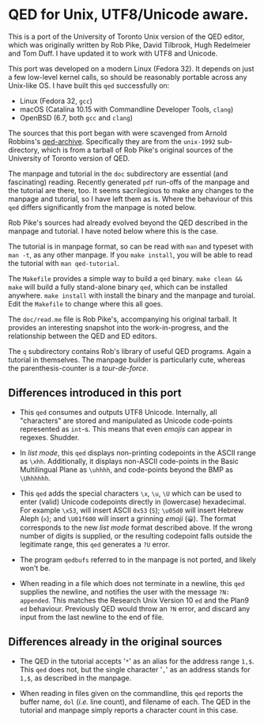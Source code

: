 # QED for Unix, UTF8/Unicode aware.

This is a port of the University of Toronto Unix version of the QED editor,
which was originally written by Rob Pike, David Tilbrook, Hugh
Redelmeier and Tom Duff. I have updated it to work with UTF8 and Unicode.

This port was developed on a modern Linux (Fedora 32). It
depends on just a few low-level kernel calls, so should be reasonably
portable across any Unix-like OS. I have built this `qed` successfully on:

+  Linux (Fedora 32, `gcc`)
+  macOS (Catalina 10.15 with Commandline Developer Tools, `clang`)
+  OpenBSD (6.7, both `gcc` and `clang`)

The sources that this port began with were scavenged from Arnold Robbins's
[qed-archive](https://github.com/arnoldrobbins/qed-archive). Specifically
they are from the `unix-1992` sub-directory, which is from a tarball
of Rob Pike's original sources of the University of Toronto version of QED.

The manpage and tutorial in the `doc` subdirectory are essential (and fascinating) reading.
Recently generated `pdf` run-offs of the manpage and the tutorial are
there, too.
It seems sacrilegious to make any changes to the manpage and tutorial,
so I have left them as is. Where the behaviour of this `qed` differs
significantly from the manpage is noted below.

Rob Pike's sources had already evolved beyond the QED
described in the manpage and tutorial. I have noted below where this is the case.

The tutorial is in manpage format, so can be read with `man` and
typeset with `man -t`, as any other manpage. If you `make install`,
you will be able to read the tutorial with `man qed-tutorial`.

The `Makefile` provides a simple way to build a `qed` binary.
`make clean && make` will build a fully stand-alone binary `qed`, which
can be installed anywhere. `make install` with install the binary and
the manpage and turoial. Edit the `Makefile` to change where this all goes.

The `doc/read.me` file is Rob Pike's, accompanying his original tarball. It
provides an interesting snapshot into the work-in-progress, and the
relationship between the QED and ED editors.

The `q` subdirectory contains Rob's library of useful QED programs. Again
a tutorial in themselves. The manpage builder is particularly cute,
whereas the parenthesis-counter is a _tour-de-force_.

## Differences introduced in this port

+ This `qed` consumes and outputs UTF8 Unicode. Internally, all
  "characters" are stored and manipulated as Unicode code-points
  represented as `int`-s. This means that even
  _emojis_ can appear in regexes. Shudder.

+ In *list mode*, this `qed` displays non-printing codepoints in the
  ASCII range as `\xhh`. Additionally, it displays non-ASCII
  code-points in the Basic Multilingual Plane as `\uhhhh`, and
  code-points beyond the BMP as `\Uhhhhhh`.

+ This `qed` adds the special characters `\x`, `\u`, `\U` which
  can be used to enter (valid) Unicode codepoints directly in
  (lowercase) hexadecimal. For example `\x53`, will insert
  ASCII `0x53` (`S`); `\u05d0` will insert Hebrew Aleph (`א`); and
  `\U01f600` will insert a grinning _emoji_ (`😀`). The format
  corresponds to the new *list mode* format described above.
  If the wrong number of digits is supplied, or the resulting
  codepoint falls outside the legitimate range, this `qed` generates
  a `?U` error.

+ The program `qedbufs` referred to in the manpage is not ported,
  and likely won't be.

+ When reading in a file which does not terminate in a newline, this
  `qed` supplies the newline, and notifies the user with the message
  `?N: appended`. This matches the Research Unix Version 10 `ed` and
  the Plan9 `ed` behaviour. Previously
  QED would throw an `?N` error, and discard any input from the last
  newline to the end of file.

## Differences already in the original sources

+ The QED in the tutorial accepts '`*`' as an alias for the address
  range `1,$`. This `qed` does not, but the single character '`,`' as
  an address stands for `1,$`, as described in the manpage.

+ When reading in files given on the commandline, this `qed` reports
  the buffer name, `dol` (_i.e._ line count), and filename of each. The
  QED in the tutorial and manpage simply reports a character count in
  this case.
